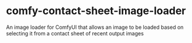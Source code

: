 # comfy-contact-sheet-image-loader
An image loader for ComfyUI that allows an image to be loaded based on selecting it from a contact sheet of recent output images
